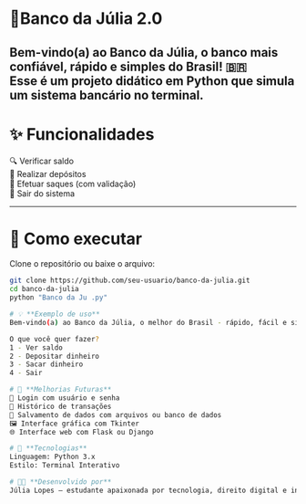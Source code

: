 # 🏦**Banco da Júlia 2.0**

Bem-vindo(a) ao **Banco da Júlia**, o banco mais confiável, rápido e simples do Brasil! 🇧🇷  
Esse é um projeto didático em Python que simula um sistema bancário no terminal.
---

# ✨ **Funcionalidades**

🔍 Verificar saldo  
💸 Realizar depósitos  
🏧 Efetuar saques (com validação)  
🚪 Sair do sistema  

---

# 🚀 **Como executar**

Clone o repositório ou baixe o arquivo:

```bash
git clone https://github.com/seu-usuario/banco-da-julia.git
cd banco-da-julia
python "Banco da Ju .py"

# 💡 **Exemplo de uso**
Bem-vindo(a) ao Banco da Júlia, o melhor do Brasil - rápido, fácil e simples!

O que você quer fazer?
1 - Ver saldo
2 - Depositar dinheiro
3 - Sacar dinheiro
4 - Sair

# 🔮 **Melhorias Futuras**
🔐 Login com usuário e senha
🧾 Histórico de transações
💾 Salvamento de dados com arquivos ou banco de dados
🖼️ Interface gráfica com Tkinter
🌐 Interface web com Flask ou Django

# 🧠 **Tecnologias**
Linguagem: Python 3.x
Estilo: Terminal Interativo

# 👩‍💻 **Desenvolvido por**
Júlia Lopes – estudante apaixonada por tecnologia, direito digital e inteligência artificial!
